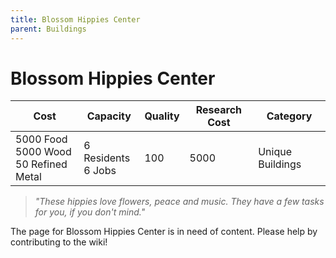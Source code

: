 ```yaml
---
title: Blossom Hippies Center
parent: Buildings
---
```

# Blossom Hippies Center

<table>
<thead>
	<tr>
	<th>Cost</th>
	<th>Capacity</th>
	<th>
		Quality
	</th>
	<th>Research Cost</th>
	<th>Category</th>
	</tr>
</thead>
<tbody>
	<tr>
	<td>
		5000 Food<br>5000 Wood<br>50 Refined Metal
	</td>
	<td>
		6 Residents<br>6 Jobs
	</td>
	<td>
		100
	</td>
	<td>
		5000
	</td>
	<td>
		Unique Buildings
	</td>
	</tr>
</tbody>
</table>

> *"These hippies love flowers, peace and music. They have a few tasks for you, if you don't mind."*

The page for Blossom Hippies Center is in need of content. Please help by contributing to the wiki!
